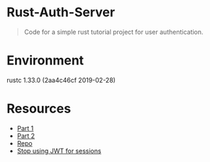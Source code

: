 # Rust-Auth-Server

> Code for a simple rust tutorial project for user authentication.

# Environment

rustc 1.33.0 (2aa4c46cf 2019-02-28)

# Resources

- [Part 1](https://gill.net.in/posts/auth-microservice-rust-actix-web-diesel-complete-tutorial-part-1)
- [Part 2](https://gill.net.in/posts/auth-microservice-rust-actix-web-diesel-complete-tutorial-part-2)
- [Repo](https://gitlab.com/mygnu/rust-auth-server)
- [Stop using JWT for sessions](http://cryto.net/~joepie91/blog/2016/06/13/stop-using-jwt-for-sessions)
